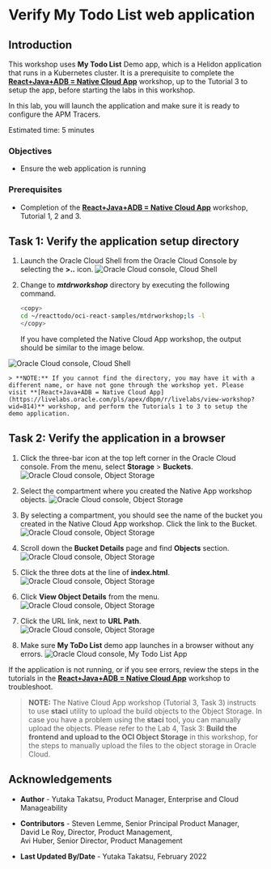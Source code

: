 # Verify My Todo List web application

## Introduction

This workshop uses **My Todo List** Demo app, which is a Helidon application that runs in a Kubernetes cluster. It is a prerequisite to complete the  **[React+Java+ADB = Native Cloud App](https://livelabs.oracle.com/pls/apex/dbpm/r/livelabs/view-workshop?wid=814)** workshop, up to the Tutorial 3 to setup the app, before starting the labs in this workshop.

In this lab, you will launch the application and make sure it is ready to configure the APM Tracers.

Estimated time: 5 minutes

### Objectives
* Ensure the web application is running  

### Prerequisites

* Completion of the **[React+Java+ADB = Native Cloud App](https://livelabs.oracle.com/pls/apex/dbpm/r/livelabs/view-workshop?wid=814)** workshop, Tutorial 1, 2 and 3.

## Task 1: Verify the application setup directory

1. Launch the Oracle Cloud Shell from the Oracle Cloud Console by selecting the **>..** icon.
  ![Oracle Cloud console, Cloud Shell](images/1-1-cloudshell.png " ")

2. Change to ***mtdrworkshop*** directory by executing the following command.
	``` bash
	<copy>
	cd ~/reacttodo/oci-react-samples/mtdrworkshop;ls -l
	</copy>
	```
	If you have completed the Native Cloud App workshop, the output should be similar to the image below.

  ![Oracle Cloud console, Cloud Shell](images/1-2-cloudshell.png " ")

	> **NOTE:** If you cannot find the directory, you may have it with a different name, or have not gone through the workshop yet. Please visit **[React+Java+ADB = Native Cloud App](https://livelabs.oracle.com/pls/apex/dbpm/r/livelabs/view-workshop?wid=814)** workshop, and perform the Tutorials 1 to 3 to setup the demo application.

## Task 2: Verify the application in a browser

1. Click the three-bar icon at the top left corner in the Oracle Cloud console. From the menu, select **Storage** > **Buckets**.
  ![Oracle Cloud console, Object Storage](images/1-3-buckets.png " ")

2. Select the compartment where you created the Native App workshop objects.
  ![Oracle Cloud console, Object Storage](images/1-4-buckets.png " ")

3. By selecting a compartment, you should see the name of the bucket you created in the Native Cloud App workshop. Click the link to the Bucket.
  ![Oracle Cloud console, Object Storage](images/1-5-buckets.png " ")

4.	Scroll down the **Bucket Details** page and find **Objects** section.
  ![Oracle Cloud console, Object Storage](images/1-6-buckets.png " ")

5.	Click the three dots at the line of **index.html**.
  ![Oracle Cloud console, Object Storage](images/1-7-buckets.png " ")

6.	Click **View Object Details** from the menu.
  ![Oracle Cloud console, Object Storage](images/1-8-buckets.png " ")

7.	Click the URL link, next to **URL Path**.
  ![Oracle Cloud console, Object Storage](images/1-9-buckets.png " ")

8.	 Make sure **My ToDo List** demo app launches in a browser without any errors.
  ![Oracle Cloud console, My Todo List App](images/1-1-app.png " ")

If the application is not running, or if you see errors, review the steps in the tutorials in the **[React+Java+ADB = Native Cloud App](https://livelabs.oracle.com/pls/apex/dbpm/r/livelabs/view-workshop?wid=814)** workshop to troubleshoot.

> **NOTE:** The Native Cloud App workshop (Tutorial 3, Task 3) instructs to use **staci** utility to upload the build objects to the Object Storage. In case you have a problem using the **staci** tool, you can manually upload the objects. Please refer to the Lab 4, Task 3: **Build the frontend and upload to the OCI Object Storage** in this workshop, for the steps to manually upload the files to the object storage in Oracle Cloud.

## Acknowledgements

* **Author** - Yutaka Takatsu, Product Manager, Enterprise and Cloud Manageability
- **Contributors** - Steven Lemme, Senior Principal Product Manager,<br>
David Le Roy, Director, Product Management,<br>
Avi Huber, Senior Director, Product Management
* **Last Updated By/Date** - Yutaka Takatsu, February 2022
